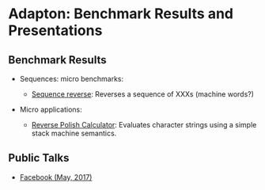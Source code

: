 Adapton: Benchmark Results and Presentations
=============================================

Benchmark Results
-----------------

- Sequences: micro benchmarks:
  - [Sequence reverse](2017-05-facebook/results/seq-reverse/): Reverses a sequence of XXXs (machine words?)

- Micro applications:
  - [Reverse Polish Calculator](2017-05-facebook/results/rev-polish-calc/): Evaluates character strings using a simple stack machine semantics.

Public Talks
-------------
- [Facebook (May, 2017)](2017-05-facebook)


